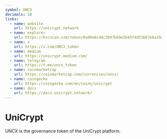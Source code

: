 ```yaml
---
symbol: UNCX
decimals: 18
links:
  - name: website
    url: https://unicrypt.network
  - name: explorer
    url: https://bscscan.com/token/0x09a6c44c3947b69e2b45f4d51b67e6a39acfb506
  - name: x
    url: https://x.com/UNCX_token
  - name: medium
    url: https://unicrypt.medium.com/
  - name: telegram
    url: https://t.me/uncx_token
  - name: coinmarketcap
    url: https://coinmarketcap.com/currencies/uncx/
  - name: coingecko
    url: https://coingecko.com/en/coins/unicrypt
  - name: docs
    url: https://docs.unicrypt.network/
---
```


# UniCrypt

UNCX is the governance token of the UniCrypt platform.
